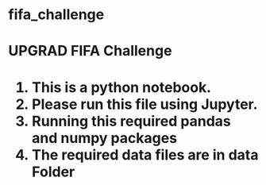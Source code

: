 # fifa_challenge
<h1>UPGRAD FIFA Challenge<h1>

<ol>
  <li>This is a python notebook.  </li>
  <li>Please run this file using Jupyter.</li>
  <li>Running this required pandas and numpy packages</li>
  <li>The required data files are in data Folder</li>
</ol>
